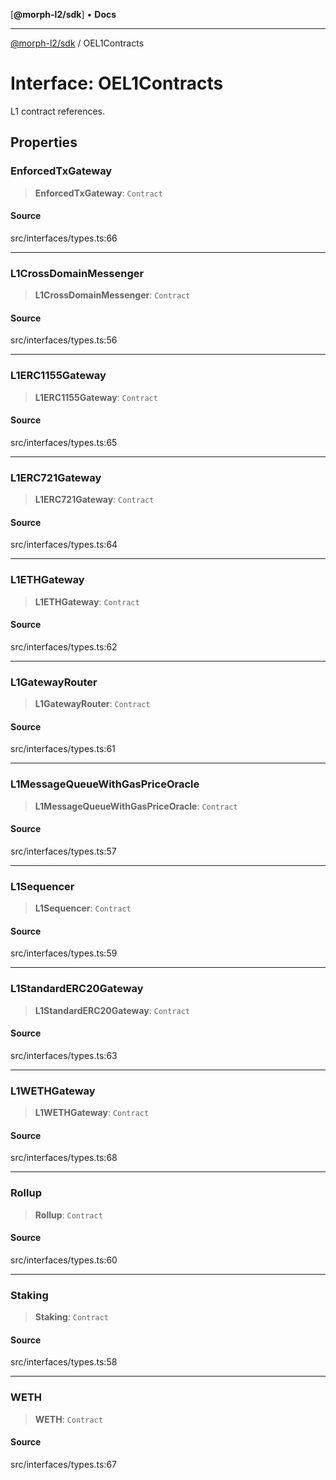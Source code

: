 [**@morph-l2/sdk**] • **Docs**

***

[@morph-l2/sdk](../1-globals.md) / OEL1Contracts

# Interface: OEL1Contracts

L1 contract references.

## Properties

### EnforcedTxGateway

> **EnforcedTxGateway**: `Contract`

#### Source

src/interfaces/types.ts:66

***

### L1CrossDomainMessenger

> **L1CrossDomainMessenger**: `Contract`

#### Source

src/interfaces/types.ts:56

***

### L1ERC1155Gateway

> **L1ERC1155Gateway**: `Contract`

#### Source

src/interfaces/types.ts:65

***

### L1ERC721Gateway

> **L1ERC721Gateway**: `Contract`

#### Source

src/interfaces/types.ts:64

***

### L1ETHGateway

> **L1ETHGateway**: `Contract`

#### Source

src/interfaces/types.ts:62

***

### L1GatewayRouter

> **L1GatewayRouter**: `Contract`

#### Source

src/interfaces/types.ts:61

***

### L1MessageQueueWithGasPriceOracle

> **L1MessageQueueWithGasPriceOracle**: `Contract`

#### Source

src/interfaces/types.ts:57

***

### L1Sequencer

> **L1Sequencer**: `Contract`

#### Source

src/interfaces/types.ts:59

***

### L1StandardERC20Gateway

> **L1StandardERC20Gateway**: `Contract`

#### Source

src/interfaces/types.ts:63

***

### L1WETHGateway

> **L1WETHGateway**: `Contract`

#### Source

src/interfaces/types.ts:68

***

### Rollup

> **Rollup**: `Contract`

#### Source

src/interfaces/types.ts:60

***

### Staking

> **Staking**: `Contract`

#### Source

src/interfaces/types.ts:58

***

### WETH

> **WETH**: `Contract`

#### Source

src/interfaces/types.ts:67
